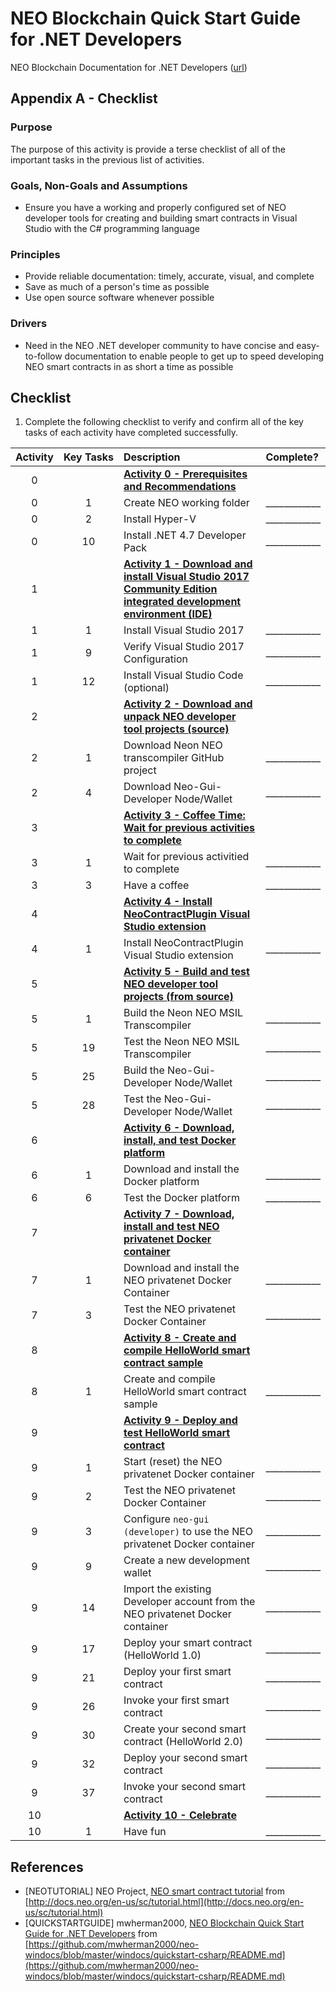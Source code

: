 # NEO Blockchain Quick Start Guide for .NET Developers

NEO Blockchain Documentation for .NET Developers ([url](https://github.com/mwherman2000/neo-windocs/tree/master/windocs))

## Appendix A - Checklist

### Purpose

The purpose of this activity is provide a terse checklist of all of the important tasks in the previous list of activities.

### Goals, Non-Goals and Assumptions

* Ensure you have a working and properly configured set of NEO developer tools for creating and building smart contracts in Visual Studio with the C# programming language

### Principles

* Provide reliable documentation: timely, accurate, visual, and complete
* Save as much of a person's time as possible
* Use open source software whenever possible

### Drivers

* Need in the NEO .NET developer community to have concise and easy-to-follow documentation to enable people to get up to speed developing NEO smart contracts in as short a time as possible

## Checklist

1. Complete the following checklist to verify and confirm all of the key tasks of each activity have completed successfully.

Activity | Key&nbsp;Tasks | Description | Complete?
:--------:|:---------:|:----------- |:---------
0 | | **[Activity 0 - Prerequisites and Recommendations](./00-prerequisites.md)**
0 | 1 | Create NEO working folder | ____________
0 | 2 | Install Hyper-V | ____________
0 | 10 | Install .NET 4.7 Developer Pack | ____________
1 | | **[Activity 1 - Download and install Visual Studio 2017 Community Edition integrated development environment (IDE)](./01-installvisualstudio.md)**
1 | 1 | Install Visual Studio 2017 | ____________
1 | 9 | Verify Visual Studio 2017 Configuration | ____________
1 | 12 | Install Visual Studio Code (optional) | ____________
2 | | **[Activity 2 - Download and unpack NEO developer tool projects (source)](./02-downloadneodevtoolsrc.md)**
2 | 1 | Download Neon NEO transcompiler GitHub project | ____________
2 | 4 | Download Neo-Gui-Developer Node/Wallet | ____________
3 | | **[Activity 3 - Coffee Time: Wait for previous activities to complete](./03-coffeetime-waitforprevactivities.md)**
3 | 1 | Wait for previous activitied to complete | ____________
3 | 3 | Have a coffee | ____________
4 | | **[Activity 4 - Install NeoContractPlugin Visual Studio extension](./04-installvsneocontractplugin.md)**
4 | 1 | Install NeoContractPlugin Visual Studio extension | ____________
5 | | **[Activity 5 - Build and test NEO developer tool projects (from source)](./05-buildneodevtools.md)**
5 | 1 | Build the Neon NEO MSIL Transcompiler | ____________
5 | 19 | Test the Neon NEO MSIL Transcompiler | ____________
5 | 25 | Build the Neo-Gui-Developer Node/Wallet | ____________
5 | 28 | Test the Neo-Gui-Developer Node/Wallet | ____________
6 | | **[Activity 6 - Download, install, and test Docker platform](./06-installdockerplatform.md)**
6 | 1 | Download and install the Docker platform | ____________
6 | 6 | Test the Docker platform | ____________
7 | | **[Activity 7 - Download, install and test NEO privatenet Docker container](./07-installneoprivatenetcontainer.md)**
7 | 1 | Download and install the NEO privatenet Docker Container | ____________
7 | 3 | Test the NEO privatenet Docker Container | ____________
8 | | **[Activity 8 - Create and compile HelloWorld smart contract sample](./08-createcompilesmartcontract.md)**
8 | 1 | Create and compile HelloWorld smart contract sample | ____________
9 | | **[Activity 9 - Deploy and test HelloWorld smart contract](./09-deploytestsmartcontract.md)**
9 | 1 | Start (reset) the NEO privatenet Docker container | ____________
9 | 2 | Test the NEO privatenet Docker Container | ____________
9 | 3 | Configure `neo-gui (developer)` to use the NEO privatenet Docker container  | ____________
9 | 9 | Create a new development wallet | ____________
9 | 14 | Import the existing Developer account from the NEO privatenet Docker container | ____________
9 | 17 | Deploy your smart contract (HelloWorld 1.0) | ____________
9 | 21 | Deploy your first smart contract | ____________
9 | 26 | Invoke your first smart contract | ____________
9 | 30 | Create your second smart contract (HelloWorld 2.0) | ____________
9 | 32 | Deploy your second smart contract | ____________
9 | 37 | Invoke your second smart contract | ____________
10 | | **[Activity 10 - Celebrate](./10-celebrate.md)**
10 | 1 | Have fun | ____________

## References

* [NEOTUTORIAL] NEO Project, [NEO smart contract tutorial](http://docs.neo.org/en-us/sc/tutorial.html) from [http://docs.neo.org/en-us/sc/tutorial.html](http://docs.neo.org/en-us/sc/tutorial.html)
* [QUICKSTARTGUIDE] mwherman2000, [NEO Blockchain Quick Start Guide for .NET Developers](https://github.com/mwherman2000/neo-windocs/blob/master/windocs/quickstart-csharp/README.md) from [https://github.com/mwherman2000/neo-windocs/blob/master/windocs/quickstart-csharp/README.md](https://github.com/mwherman2000/neo-windocs/blob/master/windocs/quickstart-csharp/README.md)
